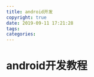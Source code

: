 ```yaml
---
title: android开发
copyright: true
date: 2019-09-11 17:21:28
tags:
categories:
---
```

# android开发教程
<!--more-->